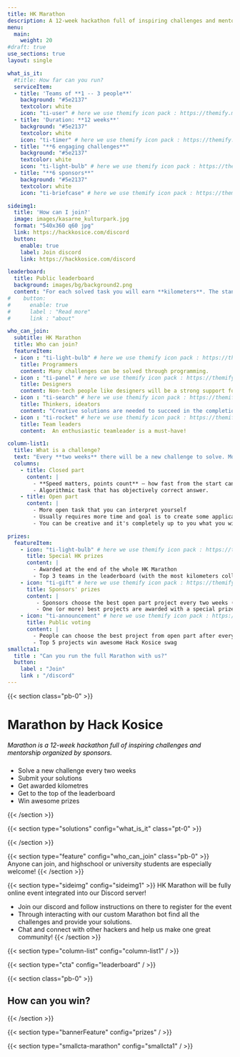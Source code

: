 ```yaml
---
title: HK Marathon
description: A 12-week hackathon full of inspiring challenges and mentorship organized by sponsors
menu:
  main:
    weight: 20
#draft: true
use_sections: true
layout: single

what_is_it:
  #title: How far can you run?
  serviceItem:
  - title: 'Teams of **1 -- 3 people**'
    background: "#5e2137"
    textcolor: white
    icon: "ti-user" # here we use themify icon pack : https://themify.me/themify-icons
  - title: 'Duration: **12 weeks**'
    background: "#5e2137"
    textcolor: white
    icon: "ti-timer" # here we use themify icon pack : https://themify.me/themify-icons
  - title: "**6 engaging challenges**"
    background: "#5e2137"
    textcolor: white
    icon: "ti-light-bulb" # here we use themify icon pack : https://themify.me/themify-icons
  - title: "**6 sponsors**"
    background: "#5e2137"
    textcolor: white
    icon: "ti-briefcase" # here we use themify icon pack : https://themify.me/themify-icons

sideimg1:
  title: 'How can I join?'
  image: images/kasarne_kulturpark.jpg
  format: "540x360 q60 jpg"
  link: https://hackkosice.com/discord
  button:
    enable: true
    label: Join discord
    link: https://hackkosice.com/discord

leaderboard:
  title: Public leaderboard
  background: images/bg/background2.png
  content: "For each solved task you will earn **kilometers**. The standings in the leaderboard all always **public** and updated *instantly*. You can anlways see them on the **Discord** or our website [here](/marathon/leaderboard). **Who can run the furthest?**"
#    button:
#      enable: true
#      label : "Read more"
#      link : "about"

who_can_join:
  subtitle: HK Marathon
  title: Who can join?
  featureItem:
  - icon : "ti-light-bulb" # here we use themify icon pack : https://themify.me/themify-icons
    title: Programmers
    content: Many challenges can be solved through programming.
  - icon : "ti-panel" # here we use themify icon pack : https://themify.me/themify-icons
    title: Designers
    content: Non-tech people like designers will be a strong support for every team.
  - icon : "ti-search" # here we use themify icon pack : https://themify.me/themify-icons
    title: Thinkers, ideators
    content: "Creative solutions are needed to succeed in the completion of challenges."
  - icon : "ti-rocket" # here we use themify icon pack : https://themify.me/themify-icons
    title: Team leaders
    content:  An enthusiastic teamleader is a must-have!

column-list1:
  title: What is a challenge?
  text: "Every **two weeks** there will be a new challenge to solve. Most of the challenges in HK Marathon are provided by our **sponsors**. Each challenge consists of two parts that can award you with *kilometres*. It's entirely up to **you** how do you decide to approach the challenge! <br/> **The two parts are:**"
  columns:
    - title: Closed part
      content: |
        - **Speed matters, points count** – how fast from the start can you solve this problem?
        - Algorithmic task that has objectively correct answer.
    - title: Open part
      content: |
        - More open task that you can interpret yourself
        - Usually requires more time and goal is to create some application, design sheet, train AI etc.
        - You can be creative and it's completely up to you what you will come up with!

prizes:
  featureItem:
    - icon: "ti-light-bulb" # here we use themify icon pack : https://themify.me/themify-icons
      title: Special HK prizes
      content: |
        - Awarded at the end of the whole HK Marathon 
        - Top 3 teams in the leaderboard (with the most kilometers collected)
    - icon: "ti-gift" # here we use themify icon pack : https://themify.me/themify-icons
      title: Sponsors' prizes
      content: |
         - Sponsors choose the best open part project every two weeks (at the end of their challenge)
         - One (or more) best projects are awarded with a special prize
    - icon: "ti-announcement" # here we use themify icon pack : https://themify.me/themify-icons
      title: Public voting
      content: |
        - People can choose the best project from open part after every two weeks on our social media
        - Top 5 projects win awesome Hack Kosice swag
smallcta1:
  title : "Can you run the full Marathon with us?"
  button:
    label : "Join"
    link : "/discord"
---
```


{{< section class="pb-0" >}}
# Marathon by Hack Kosice

<h5 style="color: black; font-weight: normal;"> Marathon is a 12-week hackathon full of inspiring challenges and mentorship organized by sponsors. </h3>

* Solve a new challenge every two weeks
* Submit your solutions
* Get awarded kilometres
* Get to the top of the leaderboard
* Win awesome prizes


{{< /section >}}

{{< section type="solutions" config="what_is_it" class="pt-0" >}}
<!--Solve our open and closed problems every fortnight, earn points and get on top of the leaderboard. -->
{{< /section >}}

{{< section type="feature" config="who_can_join" class="pb-0" >}}
Anyone can join, and highschool or university students are especially welcome!
{{< /section >}}

{{< section type="sideimg" config="sideimg1" >}}
HK Marathon will be fully online event integrated into our Discord server!

* Join our discord and follow instructions on there to register for the event
* Through interacting with our custom Marathon bot find all the challenges and provide your solutions.
* Chat and connect with other hackers and help us make one great community!
{{< /section >}}

{{< section type="column-list" config="column-list1" / >}}

{{< section type="cta" config="leaderboard" / >}}

{{< section class="pb-0" >}}
## How can you win?
{{< /section >}}

{{< section type="bannerFeature" config="prizes" / >}}

{{< section type="smallcta-marathon" config="smallcta1" / >}}
